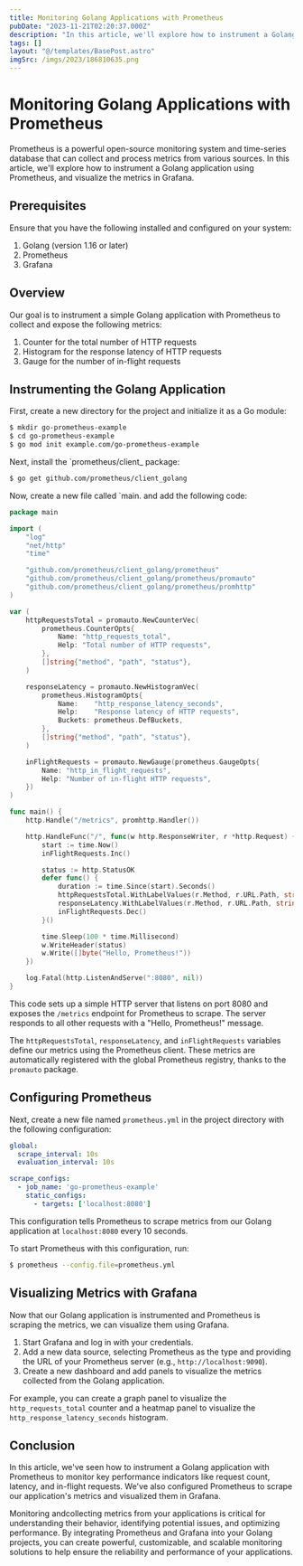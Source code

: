 ```yaml
---
title: Monitoring Golang Applications with Prometheus
pubDate: "2023-11-21T02:20:37.000Z"
description: "In this article, we'll explore how to instrument a Golang application using Prometheus, and visualize the metrics in Grafana"
tags: []
layout: "@/templates/BasePost.astro"
imgSrc: /imgs/2023/186810635.png
---
```

# Monitoring Golang Applications with Prometheus

Prometheus is a powerful open-source monitoring system and time-series database that can collect and process metrics from various sources. In this article, we'll explore how to instrument a Golang application using Prometheus, and visualize the metrics in Grafana.

## Prerequisites

Ensure that you have the following installed and configured on your system:

1. Golang (version 1.16 or later)
2. Prometheus
3. Grafana

## Overview

Our goal is to instrument a simple Golang application with Prometheus to collect and expose the following metrics:

1. Counter for the total number of HTTP requests
2. Histogram for the response latency of HTTP requests
3. Gauge for the number of in-flight requests

## Instrumenting the Golang Application

First, create a new directory for the project and initialize it as a Go module:

```sh
$ mkdir go-prometheus-example
$ cd go-prometheus-example
$ go mod init example.com/go-prometheus-example
```

Next, install the `prometheus/client_ package:

```sh
$ go get github.com/prometheus/client_golang
```

Now, create a new file called `main. and add the following code:

```go
package main

import (
	"log"
	"net/http"
	"time"

	"github.com/prometheus/client_golang/prometheus"
	"github.com/prometheus/client_golang/prometheus/promauto"
	"github.com/prometheus/client_golang/prometheus/promhttp"
)

var (
	httpRequestsTotal = promauto.NewCounterVec(
		prometheus.CounterOpts{
			Name: "http_requests_total",
			Help: "Total number of HTTP requests",
		},
		[]string{"method", "path", "status"},
	)

	responseLatency = promauto.NewHistogramVec(
		prometheus.HistogramOpts{
			Name:    "http_response_latency_seconds",
			Help:    "Response latency of HTTP requests",
			Buckets: prometheus.DefBuckets,
		},
		[]string{"method", "path", "status"},
	)

	inFlightRequests = promauto.NewGauge(prometheus.GaugeOpts{
		Name: "http_in_flight_requests",
		Help: "Number of in-flight HTTP requests",
	})
)

func main() {
	http.Handle("/metrics", promhttp.Handler())

	http.HandleFunc("/", func(w http.ResponseWriter, r *http.Request) {
		start := time.Now()
		inFlightRequests.Inc()

		status := http.StatusOK
		defer func() {
			duration := time.Since(start).Seconds()
			httpRequestsTotal.WithLabelValues(r.Method, r.URL.Path, string(status)).Inc()
			responseLatency.WithLabelValues(r.Method, r.URL.Path, string(status)).Observe(duration)
			inFlightRequests.Dec()
		}()

		time.Sleep(100 * time.Millisecond)
		w.WriteHeader(status)
		w.Write([]byte("Hello, Prometheus!"))
	})

	log.Fatal(http.ListenAndServe(":8080", nil))
}
```

This code sets up a simple HTTP server that listens on port 8080 and exposes the `/metrics` endpoint for Prometheus to scrape. The server responds to all other requests with a "Hello, Prometheus!" message.

The `httpRequestsTotal`, `responseLatency`, and `inFlightRequests` variables define our metrics using the Prometheus client. These metrics are automatically registered with the global Prometheus registry, thanks to the `promauto` package.

## Configuring Prometheus

Next, create a new file named `prometheus.yml` in the project directory with the following configuration:

```yaml
global:
  scrape_interval: 10s
  evaluation_interval: 10s

scrape_configs:
  - job_name: 'go-prometheus-example'
    static_configs:
      - targets: ['localhost:8080']
```

This configuration tells Prometheus to scrape metrics from our Golang application at `localhost:8080` every 10 seconds.

To start Prometheus with this configuration, run:

```sh
$ prometheus --config.file=prometheus.yml
```

## Visualizing Metrics with Grafana

Now that our Golang application is instrumented and Prometheus is scraping the metrics, we can visualize them using Grafana.

1. Start Grafana and log in with your credentials.
2. Add a new data source, selecting Prometheus as the type and providing the URL of your Prometheus server (e.g., `http://localhost:9090`).
3. Create a new dashboard and add panels to visualize the metrics collected from the Golang application.

For example, you can create a graph panel to visualize the `http_requests_total` counter and a heatmap panel to visualize the `http_response_latency_seconds` histogram.

## Conclusion

In this article, we've seen how to instrument a Golang application with Prometheus to monitor key performance indicators like request count, latency, and in-flight requests. We've also configured Prometheus to scrape our application's metrics and visualized them in Grafana.

Monitoring andcollecting metrics from your applications is critical for understanding their behavior, identifying potential issues, and optimizing performance. By integrating Prometheus and Grafana into your Golang projects, you can create powerful, customizable, and scalable monitoring solutions to help ensure the reliability and performance of your applications.
